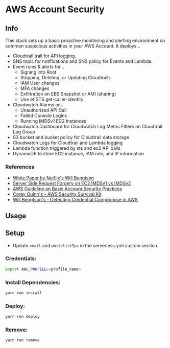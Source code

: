# AWS Account Security

## Info 

This stack sets up a basic proactive monitoring and alerting environment on common suspicious activities in your AWS Account. It deploys...
- Cloudtrail trail for API logging.
- SNS topic for notifications and SNS policy for Events and Lambda.
- Event rules & alerts for...
    - Signing into Root
    - Stopping, Deleting, or Updating Cloudtrails
    - IAM User changes
    - MFA changes
    - Exfiltration on EBS Snapshot or AMI (sharing)
    - Use of STS get-caller-identity
- Cloudwatch Alarms on..
    - Unauthorized API Call
    - Failed Console Logins
    - Running IMDSv1 EC2 Instances
- Cloudwatch Dashboard for Cloudwatch Log Metric Filters on Cloudtrail Log Group
- S3 bucket and bucket policy for Cloudtrail data storage
- Cloudwatch Logs for Cloudtrail and Lambda logging
- Lambda function triggered by sts and ec2 API calls
- DynamoDB to store EC2 instance, IAM role, and IP information

### References

- [White Paper by Netflix's Will Bengtson](docs/White-Paper-Detecting-Credential-Compromise-In-AWS.pdf)
- [Server Side Request Forgery on EC2 IMDSv1 vs IMDSv2](https://blog.appsecco.com/server-side-request-forgery-ssrf-and-aws-ec2-instances-after-instance-meta-data-service-version-38fc1ba1a28a)
- [AWS Guideline on Basic Account Security Practices](https://aws.amazon.com/blogs/security/getting-started-follow-security-best-practices-as-you-configure-your-aws-resources/)
- [Corey Quinn's - AWS Security Survival Kit](https://github.com/zoph-io/aws-security-survival-kit)
- [Will Bengtson's - Detecting Credential Compromise in AWS](https://github.com/Netflix-Skunkworks/aws-credential-compromise-detection/tree/master)


## Usage 


## Setup

- Update `email` and `whitelistIps` in the serverless.yml custom section.

### Credentials:
```bash
export AWS_PROFILE=<profile_name>
```

### Install Dependencies:

```bash
yarn run install
```

### Deploy:

```bash
yarn run deploy
```

### Remove:

```bash
yarn run remove
```
